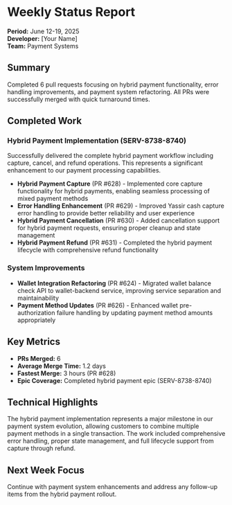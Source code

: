 # Weekly Status Report

**Period:** June 12-19, 2025  
**Developer:** [Your Name]  
**Team:** Payment Systems

## Summary

Completed 6 pull requests focusing on hybrid payment functionality, error handling improvements, and payment system refactoring. All PRs were successfully merged with quick turnaround times.

## Completed Work

### Hybrid Payment Implementation (SERV-8738-8740)

Successfully delivered the complete hybrid payment workflow including capture, cancel, and refund operations. This represents a significant enhancement to our payment processing capabilities.

- **Hybrid Payment Capture** (PR #628) - Implemented core capture functionality for hybrid payments, enabling seamless processing of mixed payment methods
- **Error Handling Enhancement** (PR #629) - Improved Yassir cash capture error handling to provide better reliability and user experience
- **Hybrid Payment Cancellation** (PR #630) - Added cancellation support for hybrid payment requests, ensuring proper cleanup and state management
- **Hybrid Payment Refund** (PR #631) - Completed the hybrid payment lifecycle with comprehensive refund functionality

### System Improvements

- **Wallet Integration Refactoring** (PR #624) - Migrated wallet balance check API to wallet-backend service, improving service separation and maintainability
- **Payment Method Updates** (PR #626) - Enhanced wallet pre-authorization failure handling by updating payment method amounts appropriately

## Key Metrics

- **PRs Merged:** 6
- **Average Merge Time:** 1.2 days
- **Fastest Merge:** 3 hours (PR #628)
- **Epic Coverage:** Completed hybrid payment epic (SERV-8738-8740)

## Technical Highlights

The hybrid payment implementation represents a major milestone in our payment system evolution, allowing customers to combine multiple payment methods in a single transaction. The work included comprehensive error handling, proper state management, and full lifecycle support from capture through refund.

## Next Week Focus

Continue with payment system enhancements and address any follow-up items from the hybrid payment rollout.
